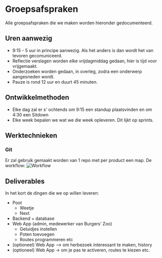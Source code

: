 # Groepsafspraken

Alle groepsafspraken die we maken worden hieronder gedocumenteerd.

## Uren aanwezig

- 9:15 - 5 uur in principe aanwezig. Als het anders is dan wordt het van tevoren gecomuniceerd.
- Reflectie verslagen worden elke vrijdagmiddag gedaan, hier is tijd voor vrijgemaakt.
- Onderzoeken worden gedaan, in overleg, zodra een onderwerp aangesneden wordt.
- Pauze is rond 12 uur en duurt 45 minuten.

## Ontwikkelmethoden

- Elke dag zal er s' ochtends om 9:15 een standup plaatsvinden en om 4:30 een Sitdown
- Elke week bepalen we wat we die week opleveren. Dit lijkt op sprints.

## Werktechnieken

### Git
Er zal gebruik gemaakt worden van 1 repo met per product een map.
De workflow:
![Workflow](nj2017-iot-dwa-BurgersZoo1/groepsprocess/20171113_161454.jpg)

## Deliverables

In het kort de dingen die we op willen leveren:

- Poot
 	- Weetje
 	- Next
- Backend + database
- Web App (admin, medewerker van Burgers’ Zoo)
	- Geluidjes instellen
	- Poten toevoegen
	- Routes programmeren etc
- (optioneel) Web App --> om herbezoek interessant te maken, history
- (optioneel) Web App → om je pas te activeren, routes te kiezen etc.
